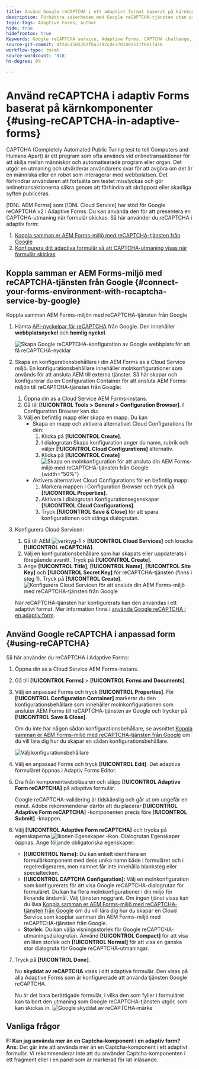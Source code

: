 ```yaml
---
title: Använd Google reCAPTCHA i ett adaptivt format baserat på kärnkomponenter
description: Förbättra säkerheten med Google reCAPTCHA-tjänsten utan problem. Stegvisa anvisningar inifrån!
topic-tags: Adaptive Forms, author
hide: true
hidefromtoc: true
Keywords: Google reCAPTCHA service, Adaptive Forms, CAPTCHA challenge, Bot prevention, Core Components, Form submission security, Form spam prevention
source-git-commit: 4f2a51502202fba3792cde370180d127f8e17418
workflow-type: tm+mt
source-wordcount: '818'
ht-degree: 0%

---
```


# Använd reCAPTCHA i adaptiv Forms baserat på kärnkomponenter {#using-reCAPTCHA-in-adaptive-forms}

CAPTCHA (Completely Automated Public Turing test to tell Computers and Humans Apart) är ett program som ofta används vid onlinetransaktioner för att skilja mellan människor och automatiserade program eller organ. Det utgör en utmaning och utvärderar användarens svar för att avgöra om det är en människa eller en robot som interagerar med webbplatsen. Det förhindrar användaren att fortsätta om testet misslyckas och gör onlinetransaktionerna säkra genom att förhindra att skräppost eller skadliga syften publiceras.

[!DNL AEM Forms] som [!DNL Cloud Service] har stöd för Google reCAPTCHA v2 i Adaptive Forms. Du kan använda den för att presentera en CAPTCHA-utmaning när formulär skickas. Så här använder du reCAPTCHA i adaptiv form:

1. [Koppla samman er AEM Forms-miljö med reCAPTCHA-tjänsten från Google](#connect-your-forms-environment-with-recaptcha-service-by-google)
1. [Konfigurera ditt adaptiva formulär så att CAPTCHA-utmaning visas när formulär skickas](#using-reCAPTCHA)

## Koppla samman er AEM Forms-miljö med reCAPTCHA-tjänsten från Google {#connect-your-forms-environment-with-recaptcha-service-by-google}

Koppla samman AEM Forms-miljön med reCAPTCHA-tjänsten från Google

1. Hämta [API-nyckelpar för reCAPTCHA](https://www.google.com/recaptcha/admin) från Google. Den innehåller **webbplatsnyckel** och **hemlig nyckel**.

   ![Skapa Google reCAPTCHA-konfiguration av Google webbplats för att få reCAPTCHA-nycklar](/help/forms/assets/google-captcha.gif)
1. Skapa en konfigurationsbehållare i din AEM Forms as a Cloud Service miljö. En konfigurationsbehållare innehåller molnkonfigurationer som används för att ansluta AEM till externa tjänster. Så här skapar och konfigurerar du en Configuration Container för att ansluta AEM Forms-miljön till reCAPTCHA-tjänsten från Google:
   1. Öppna din as a Cloud Service AEM Forms-instans.
   1. Gå till **[!UICONTROL Tools > General > Configuration Browser]**. I Configuration Browser kan du:
   1. Välj en befintlig mapp eller skapa en mapp. Du kan
      * Skapa en mapp och aktivera alternativet Cloud Configurations för den:
         1. Klicka på **[!UICONTROL Create]**.
         1. I dialogrutan Skapa konfiguration anger du namn, rubrik och väljer **[!UICONTROL Cloud Configurations]** alternativ.
         1. Klicka på **[!UICONTROL Create]**
            ![Skapa en molnkonfiguration för att ansluta din AEM Forms-miljö med reCAPTCHA-tjänsten från Google](/help/forms/assets/create-configuration.png){width="50%"}
      * Aktivera alternativet Cloud Configurations för en befintlig mapp:
         1. Markera mappen i Configuration Browser och tryck på **[!UICONTROL Properties]**.
         1. Aktivera i dialogrutan Konfigurationsegenskaper **[!UICONTROL Cloud Configurations]**.
         1. Tryck **[!UICONTROL Save & Close]** för att spara konfigurationen och stänga dialogrutan.

1. Konfigurera Cloud Servicen:
   1. Gå till AEM ![verktyg-1](assets/tools-1.png) > **[!UICONTROL Cloud Services]** och knacka **[!UICONTROL reCAPTCHA]**.
   1. Välj en konfigurationsbehållare som har skapats eller uppdaterats i föregående avsnitt. Tryck på **[!UICONTROL Create]**.
   1. Ange **[!UICONTROL Title]**, **[!UICONTROL Name]**, **[!UICONTROL Site Key]** och **[!UICONTROL Secret Key]** för reCAPTCHA-tjänsten (finns i steg 1). Tryck på **[!UICONTROL Create]**.
      ![Konfigurera Cloud Servicen för att ansluta din AEM Forms-miljö med reCAPTCHA-tjänsten från Google](/help/forms/assets/captcha-configuration.gif)

   När reCAPTCHA-tjänsten har konfigurerats kan den användas i ett adaptivt format. Mer information finns i [använda Google reCAPTCHA i en adaptiv form](#using-reCAPTCHA).


## Använd Google reCAPTCHA i anpassad form {#using-reCAPTCHA}

Så här använder du reCAPTCHA i Adaptive Forms:

1. Öppna din as a Cloud Service AEM Forms-instans.
1. Gå till **[!UICONTROL Forms]** > **[!UICONTROL Forms and Documents]**.
1. Välj en anpassad Forms och tryck **[!UICONTROL Properties]**. För **[!UICONTROL Configuration Container]** markerar du den konfigurationsbehållare som innehåller molnkonfigurationen som ansluter AEM Forms till reCAPTCHA-tjänsten av Google och trycker på **[!UICONTROL Save & Close]**.

   Om du inte har någon sådan konfigurationsbehållare, se avsnittet [Koppla samman er AEM Forms-miljö med reCAPTCHA-tjänsten från Google](#connect-your-forms-environment-with-recaptcha-service-by-google) om du vill lära dig hur du skapar en sådan konfigurationsbehållare.

   ![Välj konfigurationsbehållare](/help/forms/assets/captcha-properties.png)
1. Välj en anpassad Forms och tryck **[!UICONTROL Edit]**. Det adaptiva formuläret öppnas i Adaptiv Forms Editor.
1. Dra från komponentwebbläsaren och släpp **[!UICONTROL Adaptive Form reCAPTCHA]** på adaptiva formulär.

   Google reCAPTCHA-validering är tidskänslig och går ut om ungefär en minut. Adobe rekommenderar därför att du placerar **[!UICONTROL Adaptive Form reCAPTCHA]** -komponenten precis före **[!UICONTROL Submit]** -knappen.

1. Välj **[!UICONTROL Adaptive Form reCAPTCHA]** och trycka på egenskaperna ![Ikonen Egenskaper](assets/configure-icon.svg) -ikon. Dialogrutan Egenskaper öppnas. Ange följande obligatoriska egenskaper:
   * **[!UICONTROL Name]:** Du kan enkelt identifiera en formulärkomponent med dess unika namn både i formuläret och i regelredigeraren, men namnet får inte innehålla blanksteg eller specialtecken.
   * **[!UICONTROL CAPTCHA Configuration]:** Välj en molnkonfiguration som konfigurerats för att visa Google reCAPTCHA-dialogrutan för formuläret. Du kan ha flera molnkonfigurationer i din miljö för liknande ändamål. Välj tjänsten noggrant. Om ingen tjänst visas kan du läsa [Koppla samman er AEM Forms-miljö med reCAPTCHA-tjänsten från Google](#connect-your-forms-environment-with-recaptcha-service-by-google) om du vill lära dig hur du skapar en Cloud Service som kopplar samman din AEM Forms-miljö med reCAPTCHA-tjänsten från Google.
   * **Storlek:** Du kan välja visningsstorlek för Google reCAPTCHA-utmaningsdialogrutan. Använd **[!UICONTROL Compact]** för att visa en liten storlek och **[!UICONTROL Normal]** för att visa en ganska stor dialogruta för Google reCAPTCHA-utmaningar.

1. Tryck på **[!UICONTROL Done]**.

   Nu **skyddat av reCAPTCHA** visas i ditt adaptiva formulär. Den visas på alla Adaptive Forms som är konfigurerade att använda tjänsten Google reCAPTCHA.

   Nu är det bara berättigade formulär, i vilka den som fyller i formuläret kan ta bort den utmaning som Google reCAPTCHA-tjänsten utgör, som kan skickas in.
   ![Google skyddat av reCAPTCHA-märke](/help/forms/assets/google-recaptcha-v2.png)

<!--
### Show or hide CAPTCHA component based on rules {#show-hide-captcha}

You can select to show or hide the CAPTCHA component based on rules that you apply on a component in an Adaptive Form. Tap the component, select ![edit rules](assets/edit-rules-icon.svg), and tap **[!UICONTROL Create]** to create a rule. For more information on creating rules, see [Rule Editor](rule-editor.md).

For example, the CAPTCHA component must display in an Adaptive Form only if the Currency Value field in the form has a value of more than 25000.

Tap the **[!UICONTROL Currency Value]** field in the form and create the following rules:

![Show or hide rules](assets/rules-show-hide-captcha.png)

   >[!NOTE]
   >
   > When you select a reCAPTCHA v2 configuration and the size is set to [!UICONTROL Invisible], the show/hide option remains disabled.

   -->

## Vanliga frågor

**F: Kan jag använda mer än en Captcha-komponent i en adaptiv form?**
**Ans:** Det går inte att använda mer än en Captcha-komponent i ett adaptivt formulär. Vi rekommenderar inte att du använder Captcha-komponenten i ett fragment eller i en panel som är markerad för lat inläsande.

